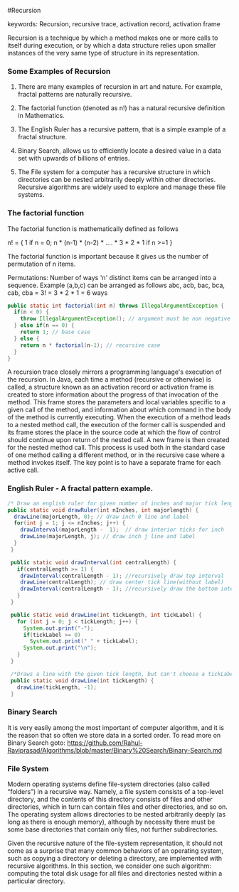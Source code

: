 #Recursion

keywords: Recursion, recursive trace, activation record, activation frame

Recursion is a technique by which a method makes one or more calls to itself during execution, or by which a data structure relies upon smaller instances of the very same type of structure in its representation.

### Some Examples of Recursion

1. There are many examples of recursion in art and nature. For example, fractal patterns are naturally recursive.

2. The factorial function (denoted as n!) has a natural recursive definition in Mathematics.

3. The English Ruler has a recursive pattern, that is a simple example of a fractal structure.

4. Binary Search, allows us to efficiently locate a desired value in a data set with upwards of billions of entries.

5. The File system for a computer has a recursive structure in which directories can be nested arbitrarily deeply within other directories. Recursive algorithms are widely used to explore and manage these file systems.

### The factorial function
The factorial function is mathematically defined as follows

n!  = { 1                                            if n = 0;
        n * (n-1) * (n-2) * .... * 3 * 2 * 1         if n >=1
      }

The factorial function is important because it gives us the number of permutation of n items.

Permutations: Number of ways 'n' distinct items can be arranged into a sequence.
Example (a,b,c) can be arranged as follows
abc, acb, bac, bca, cab, cba = 3! = 3 * 2 * 1 = 6 ways

```java
public static int factorial(int n) throws IllegalArgumentException {
  if(n < 0) {
    throw IllegalArgumentException(); // argument must be non negative
  } else if(n == 0) {
    return 1; // base case
  } else {
    return n * factorial(n-1); // recursive case
  }
}
```

A recursion trace closely mirrors a programming language's execution of the recursion.
In Java, each time a method (recursive or otherwise) is called, a structure known as an activation record or activation frame is created to store information about the progress of that invocation of the method. This frame stores the parameters and local variables specific to a given call of the method, and information about which command in the body of the method is currently executing.
When the execution of a method leads to a nested method call, the execution of the former call is suspended and its frame stores the place in the source code at which the flow of control should continue upon return of the nested call. A new frame is then created for the nested method call. This process is used both in the standard case of one method calling a different method, or in the recursive case where a method invokes itself. The key point is to have a separate frame for each active call.

### English Ruler - A fractal pattern example.

```java
/* Draw an english ruler for given number of inches and major tick lengths*/
public static void drawRuler(int nInches, int majorlength) {
  drawLine(majorLength, 0); // draw inch 0 line and label
  for(int j = 1; j <= nInches; j++) {
    drawInterval(majorLength -  1);  // draw interior ticks for inch
    drawLine(majorLength, j); // draw inch j line and label
  }
 }

 public static void drawInterval(int centralLength) {
   if(centralLength >= 1) {
    drawInterval(centralLength - 1); //recursively draw top interval
    drawLine(centralLength); // draw center tick line(without label)
    drawInterval(centralLength - 1); //recursively draw the bottom interval
   }
 }

 public static void drawLine(int tickLength, int tickLabel) {
   for (int j = 0; j < tickLength; j++) {
     System.out.print("-");
     if(tickLabel >= 0)
       System.out.print(" " + tickLabel);
     System.out.print("\n");
   }
 }

 /*Draws a line with the given tick length, but can't choose a tickLabel*/
 public static void drawLine(int tickLength) {
   drawLine(tickLength, -1);
 }

```

### Binary Search
It is very easily among the most important of computer algorithm, and it is the reason that so often we store data in a sorted order.
To read more on Binary Search goto:
https://github.com/Rahul-Raviprasad/Algorithms/blob/master/Binary%20Search/Binary-Search.md

### File System


Modern operating systems define file-system directories (also called “folders”) in a recursive way. Namely, a file system consists of a top-level directory, and the contents of this directory consists of files and other directories, which in turn can contain files and other directories, and so on. The operating system allows directories to be nested arbitrarily deeply (as long as there is enough memory), although by necessity there must be some base directories that contain only files, not further subdirectories.

Given the recursive nature of the file-system representation, it should not come as a surprise that many common behaviors of an operating system, such as copying a directory or deleting a directory, are implemented with recursive algorithms. In this section, we consider one such algorithm: computing the total disk usage for all files and directories nested within a particular directory.
